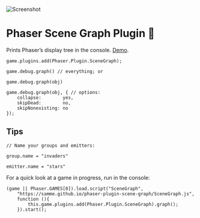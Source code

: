![Screenshot](https://samme.github.io/phaser-plugin-scene-graph/screenshot.png)
# Phaser Scene Graph Plugin 👾

Prints Phaser’s display tree in the console.
[Demo](https://samme.github.io/phaser-plugin-scene-graph/).

    game.plugins.add(Phaser.Plugin.SceneGraph);

    game.debug.graph() // everything; or

    game.debug.graph(obj)

    game.debug.graph(obj, { // options:
        collapse:        yes,
        skipDead:        no,
        skipNonexisting: no
    });

## Tips

    // Name your groups and emitters:

    group.name = "invaders"

    emitter.name = "stars"


For a quick look at a game in progress, run in the console:

    (game || Phaser.GAMES[0]).load.script("SceneGraph",
        "https://samme.github.io/phaser-plugin-scene-graph/SceneGraph.js",
        function (){
            this.game.plugins.add(Phaser.Plugin.SceneGraph).graph();
        }).start();
